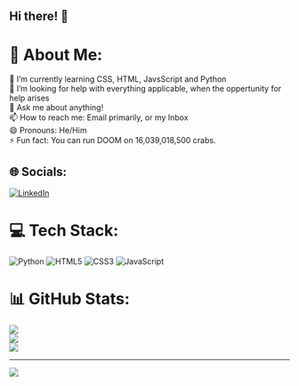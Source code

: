 ## Hi there! 👋

# 💫 About Me:
🌱 I’m currently learning CSS, HTML, JavsScript and Python<br>🤔 I’m looking for help with everything applicable, when the oppertunity for help arises<br>💬 Ask me about anything!<br>📫 How to reach me: Email primarily, or my Inbox<br>😄 Pronouns: He/Him<br>⚡ Fun fact: You can run DOOM on 16,039,018,500 crabs.


## 🌐 Socials:
[![LinkedIn](https://img.shields.io/badge/LinkedIn-%230077B5.svg?logo=linkedin&logoColor=white)]([https://www.linkedin.com/in/demitri-deluca-lyons-747312319/) 

# 💻 Tech Stack:
![Python](https://img.shields.io/badge/python-3670A0?style=flat-square&logo=python&logoColor=ffdd54) ![HTML5](https://img.shields.io/badge/html5-%23E34F26.svg?style=flat-square&logo=html5&logoColor=white) ![CSS3](https://img.shields.io/badge/css3-%231572B6.svg?style=flat-square&logo=css3&logoColor=white) ![JavaScript](https://img.shields.io/badge/javascript-%23323330.svg?style=flat-square&logo=javascript&logoColor=%23F7DF1E)
# 📊 GitHub Stats:
![](https://github-readme-stats.vercel.app/api?username=DDeluca06&theme=dark&hide_border=false&include_all_commits=false&count_private=false)<br/>
![](https://github-readme-streak-stats.herokuapp.com/?user=DDeluca06&theme=dark&hide_border=false)<br/>
![](https://github-readme-stats.vercel.app/api/top-langs/?username=DDeluca06&theme=dark&hide_border=false&include_all_commits=false&count_private=false&layout=compact)

---
[![](https://visitcount.itsvg.in/api?id=DDeluca06&icon=8&color=9)](https://visitcount.itsvg.in)
